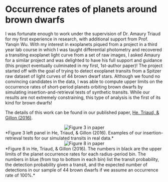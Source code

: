 # Occurrence rates of planets around brown dwarfs

I was fortunate enough to work under the supervision of Dr. Amaury Triaud for my first experience in research, with additional support from Prof. Yanqin Wu. With my interest in exoplanets piqued from a project in a third year lab course in which I was taught differential photometry and recovered a transiting exoplanet light curve from a set of raw images, I asked Amaury for a similar project and was delighted to have his full support and guidance (this project eventually culminated in my first, 1st-author paper)! The project started off with the goal of trying to detect exoplanet transits from a Spitzer raw dataset of light curves of 44 brown dwarf stars. Although we found no convincing candidates in the data, I was able to compute upper limits on the occurrence rates of short-period planets orbiting brown dwarfs by simulating insertion-and-retrieval tests of synthetic transits. While our results are not extremely constraining, this type of analysis is the first of its kind for brown dwarfs!

The details of this work can be found in our published paper, [He, Triaud, & Gillon (2016)](https://arxiv.org/pdf/1609.05053.pdf).

<center><img src="/figures/BDlimits_paper_fig3a.png" alt="Figure 3 in paper"/></center>  
*Figure 3 left panel in He, Triaud, & Gillon (2016). Examples of our insertion-retrieval tests for our simulated transits in real data.*

<center><img src="/figures/BDlimits_paper_fig8.png" alt="Figure 8 in paper"/></center>  
*Figure 8 in He, Triaud, & Gillon (2016). The numbers in black are the upper limits of the planet occurrence rates for each radius-period bin. The numbers in blue (from top to bottom in each bin) list the transit probability, the detection probability given a transit, and the expected number of detections in our sample of 44 brown dwarfs if we assume an occurrence rate of 100%.*

